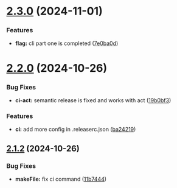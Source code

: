 # [2.3.0](https://github.com/babakDoraniArab/todo-cli/compare/v2.2.0...v2.3.0) (2024-11-01)


### Features

* **flag:** cli part one is completed ([7e0ba0d](https://github.com/babakDoraniArab/todo-cli/commit/7e0ba0d8bb83806d98c71491345cfe2644c33721))

# [2.2.0](https://github.com/babakDoraniArab/todo-cli/compare/v2.1.2...v2.2.0) (2024-10-26)


### Bug Fixes

* **ci-act:** semantic release is fixed and works with act ([19b0bf3](https://github.com/babakDoraniArab/todo-cli/commit/19b0bf378c882960c7c16ebfbfa83031ecf1fb26))


### Features

* **ci:** add more config in .releaserc.json ([ba24219](https://github.com/babakDoraniArab/todo-cli/commit/ba2421975c47bed88242f2369a56d7651f3acaf5))

## [2.1.2](https://github.com/babakDoraniArab/todo-cli/compare/v2.1.1...v2.1.2) (2024-10-26)


### Bug Fixes

* **makeFile:** fix ci command ([11b7444](https://github.com/babakDoraniArab/todo-cli/commit/11b7444b7fd78a545384fe421a82bfe87f57de3a))
